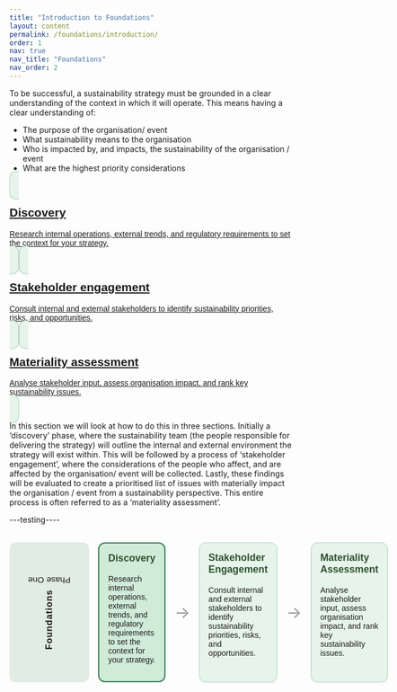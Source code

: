 ```yaml
---
title: "Introduction to Foundations"
layout: content
permalink: /foundations/introduction/
order: 1
nav: true
nav_title: "Foundations"
nav_order: 2
---
```


To be successful, a sustainability strategy must be grounded in a clear understanding of the context in which it will operate.  This means having a clear understanding of:
-	The purpose of the organisation/ event
-	What sustainability means to the organisation
-	Who is impacted by, and impacts, the sustainability of the organisation / event
-	What are the highest priority considerations

<section class="phase-blocks outlined green">
  <a href="/foundations/discovery/" class="phase-block">
    <h2>Discovery</h2>
    <p>Research internal operations, external trends, and regulatory requirements to set the context for your strategy.</p>
  </a>
  <a href="/foundations/stakeholderEngagement/" class="phase-block">
    <h2>Stakeholder engagement</h2>
    <p>Consult internal and external stakeholders to identify sustainability priorities, risks, and opportunities.</p>
  </a>
  <a href="/foundations/materialityAssessment/" class="phase-block">
    <h2>Materiality assessment</h2>
    <p>Analyse stakeholder input, assess organisation impact, and rank key sustainability issues.</p>
  </a>
</section>

In this section we will look at how to do this in three sections.  Initially a ‘discovery’ phase, where the sustainability team (the people responsible for delivering the strategy) will outline the internal and external environment the strategy will exist within.  This will be followed by a process of ‘stakeholder engagement’, where the considerations of the people who affect, and are affected by the organisation/ event will be collected.  Lastly, these findings will be evaluated to create a prioritised list of issues with materially impact the organisation / event from a sustainability perspective.  This entire process is often referred to as a ‘materiality assessment’.  


---testing----

<!-- Sustainamo Phase Diagram with Sidebar -->
<div class="phase-diagram-wrapper">
  <div class="phase-sidebar">
    <div class="phase-step">Phase One</div>
    <div class="phase-label">Foundations</div>
  </div>
  <div class="phase-diagram">
    <div class="phase-block current">
      <h3>Discovery</h3>
      <p>Research internal operations, external trends, and regulatory requirements to set the context for your strategy.</p>
    </div>
    <div class="arrow">&#8594;</div>
    <div class="phase-block">
      <h3>Stakeholder Engagement</h3>
      <p>Consult internal and external stakeholders to identify sustainability priorities, risks, and opportunities.</p>
    </div>
    <div class="arrow">&#8594;</div>
    <div class="phase-block">
      <h3>Materiality Assessment</h3>
      <p>Analyse stakeholder input, assess organisation impact, and rank key sustainability issues.</p>
    </div>
  </div>
</div>

<style>
.phase-diagram-wrapper {
  display: flex;
  align-items: stretch;
  gap: 1rem;
  flex-wrap: nowrap;
  margin: 2rem 0;
}

.phase-sidebar {
  flex: 0 0 auto;
  background: #e0ece4;
  border-radius: 12px;
  padding: 1rem;
  text-align: center;
  display: flex;
  flex-direction: column;
  justify-content: center;
  align-items: center;
  min-width: 110px;
  font-family: sans-serif;
}

.phase-label {
  font-weight: bold;
  writing-mode: vertical-lr;
  transform: rotate(180deg);
  font-size: 1rem;
  letter-spacing: 1px;
  margin-top: 0.5rem;
}

.phase-step {
  font-size: 0.95rem;
  transform: rotate(180deg);
}

.phase-diagram {
  display: flex;
  align-items: stretch;
  gap: 1rem;
  flex: 1;
  flex-wrap: nowrap;
}

.phase-block {
  background: #e7f4eb;
  padding: 1rem;
  border-radius: 12px;
  border: 1px solid #aad4bd;
  flex: 1;
  font-family: sans-serif;
  box-shadow: 0 2px 4px rgba(0,0,0,0.05);
  transition: border 0.3s ease, background 0.3s ease;
}

.phase-block.current {
  border: 2px solid #2f7c4c;
  background: #d0ebd8;
}

.phase-block h3 {
  margin-top: 0;
  font-size: 1.1rem;
  color: #2f4f2f;
}

.arrow {
  display: flex;
  align-items: center;
  justify-content: center;
  font-size: 1.8rem;
  flex: 0 0 auto;
  color: #999;
}

@media (max-width: 768px) {
  .phase-diagram-wrapper {
    flex-direction: column;
  }
  .phase-diagram {
    flex-direction: column;
  }
  .arrow {
    transform: rotate(90deg);
  }
  .phase-sidebar {
    flex-direction: row;
    writing-mode: horizontal-tb;
    transform: none;
    padding: 0.5rem 1rem;
  }
  .phase-label {
    writing-mode: horizontal-tb;
    transform: none;
    margin-top: 0;
    margin-left: 0.5rem;
  }
}
</style>

